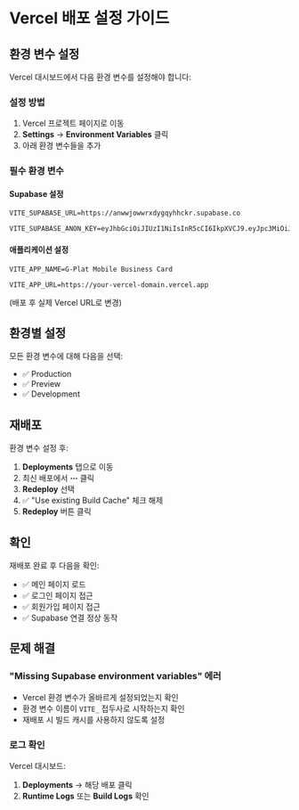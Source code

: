 # Vercel 배포 설정 가이드

## 환경 변수 설정

Vercel 대시보드에서 다음 환경 변수를 설정해야 합니다:

### 설정 방법
1. Vercel 프로젝트 페이지로 이동
2. **Settings** → **Environment Variables** 클릭
3. 아래 환경 변수들을 추가

### 필수 환경 변수

#### Supabase 설정
```
VITE_SUPABASE_URL=https://anwwjowwrxdygqyhhckr.supabase.co
```

```
VITE_SUPABASE_ANON_KEY=eyJhbGciOiJIUzI1NiIsInR5cCI6IkpXVCJ9.eyJpc3MiOiJzdXBhYmFzZSIsInJlZiI6ImFud3dqb3d3cnhkeWdxeWhoY2tyIiwicm9sZSI6ImFub24iLCJpYXQiOjE3NTg5ODg0OTUsImV4cCI6MjA3NDU2NDQ5NX0.uKtcf8jpHuY6JYb2i3bKhmCayvecc4Ezf6go5Luh5gs
```

#### 애플리케이션 설정
```
VITE_APP_NAME=G-Plat Mobile Business Card
```

```
VITE_APP_URL=https://your-vercel-domain.vercel.app
```
(배포 후 실제 Vercel URL로 변경)

## 환경별 설정

모든 환경 변수에 대해 다음을 선택:
- ✅ Production
- ✅ Preview
- ✅ Development

## 재배포

환경 변수 설정 후:
1. **Deployments** 탭으로 이동
2. 최신 배포에서 **⋯** 클릭
3. **Redeploy** 선택
4. ✅ "Use existing Build Cache" 체크 해제
5. **Redeploy** 버튼 클릭

## 확인

재배포 완료 후 다음을 확인:
- ✅ 메인 페이지 로드
- ✅ 로그인 페이지 접근
- ✅ 회원가입 페이지 접근
- ✅ Supabase 연결 정상 동작

## 문제 해결

### "Missing Supabase environment variables" 에러
- Vercel 환경 변수가 올바르게 설정되었는지 확인
- 환경 변수 이름이 `VITE_` 접두사로 시작하는지 확인
- 재배포 시 빌드 캐시를 사용하지 않도록 설정

### 로그 확인
Vercel 대시보드:
1. **Deployments** → 해당 배포 클릭
2. **Runtime Logs** 또는 **Build Logs** 확인

